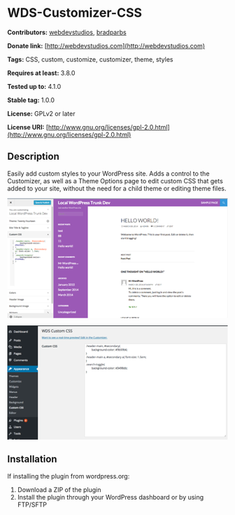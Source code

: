 # WDS-Customizer-CSS

**Contributors:**      [webdevstudios](https://github.com/webdevstudios), [bradparbs](https://github.com/bradparbs)

**Donate link:**       [http://webdevstudios.com](http://webdevstudios.com)

**Tags:**              CSS, custom, customize, customizer, theme, styles

**Requires at least:** 3.8.0

**Tested up to:**      4.1.0

**Stable tag:**        1.0.0

**License:**           GPLv2 or later

**License URI:**       [http://www.gnu.org/licenses/gpl-2.0.html](http://www.gnu.org/licenses/gpl-2.0.html)

## Description

Easily add custom styles to your WordPress site. Adds a control to the Customizer, as well as a Theme Options page to edit custom CSS that gets added to your site, without the need for a child theme or editing theme files.

![](screenshot-1.png?raw=true "Customizer Preview")

![](screenshot-2.png?raw=true "Theme Options Page")

## Installation

If installing the plugin from wordpress.org:

1. Download a ZIP of the plugin
1. Install the plugin through your WordPress dashboard or by using FTP/SFTP
